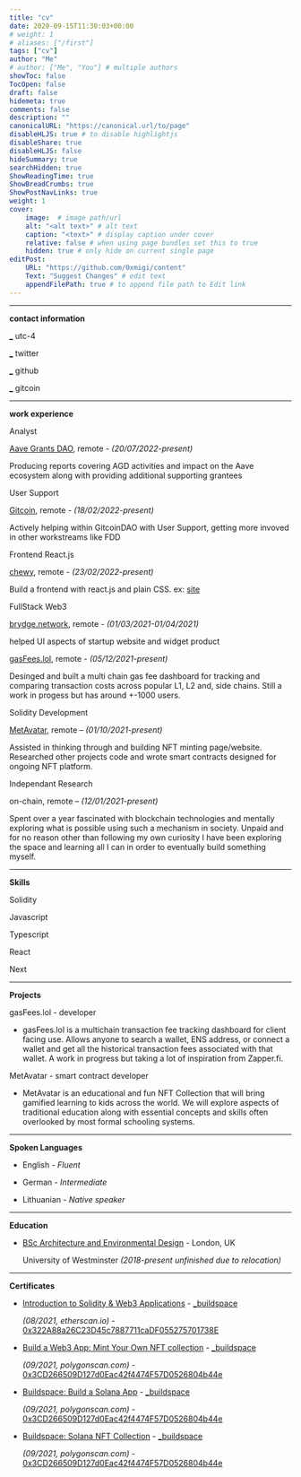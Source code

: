 ```yaml
---
title: "cv"
date: 2020-09-15T11:30:03+00:00
# weight: 1
# aliases: ["/first"]
tags: ["cv"]
author: "Me"
# author: ["Me", "You"] # multiple authors
showToc: false
TocOpen: false
draft: false
hidemeta: true
comments: false
description: ""
canonicalURL: "https://canonical.url/to/page"
disableHLJS: true # to disable highlightjs
disableShare: true
disableHLJS: false
hideSummary: true
searchHidden: true
ShowReadingTime: true
ShowBreadCrumbs: true
ShowPostNavLinks: true
weight: 1
cover:
    image:  # image path/url
    alt: "<alt text>" # alt text
    caption: "<text>" # display caption under cover
    relative: false # when using page bundles set this to true
    hidden: true # only hide on current single page
editPost:
    URL: "https://github.com/0xmigi/content"
    Text: "Suggest Changes" # edit text
    appendFilePath: true # to append file path to Edit link
---
```





***

**contact information**

[_](https://www.google.com/maps/place/Brooklyn,+NY,+USA/@40.6453531,-74.0150367,12z/data=!3m1!4b1!4m5!3m4!1s0x89c24416947c2109:0x82765c7404007886!8m2!3d40.6781784!4d-73.9441579) utc-4

[_](https://twitter.com/0xmigi) twitter

[_](https://github.com/0xmigi) github

[_](https://gitcoin.co/0xmigi)  gitcoin
***

**work experience**

Analyst 

[Aave Grants DAO](https://aavegrants.org/), remote - *(20/07/2022-present)*

Producing reports covering AGD activities and impact on the Aave ecosystem along with providing additional supporting grantees

User Support 

[Gitcoin](https://gitcoin.co/), remote - *(18/02/2022-present)*

Actively helping within GitcoinDAO with User Support, getting more invoved in other workstreams like FDD


Frontend React.js  

[chewy](https://cwy.money/), remote - *(23/02/2022-present)*

Build a frontend with react.js and plain CSS. ex: [site](https://still-brook-8232.on.fleek.co/)


FullStack Web3

[brydge.network](https://brydge.network/), remote - *(01/03/2021-01/04/2021)*

helped UI aspects of startup website and widget product


[gasFees.lol](https://gasfees.lol/), remote - *(05/12/2021-present)*

Desinged and built a multi chain gas fee dashboard for tracking and comparing transaction costs across popular L1, L2 and, side chains. Still a work in progess but has around +-1000 users.


Solidity Development

[MetAvatar](https://metavatar.digital/), remote – *(01/10/2021-present)*

Assisted in thinking through and building NFT minting page/website. Researched other projects code and wrote smart contracts designed for ongoing NFT platform.


Independant Research

on-chain, remote – *(12/01/2021-present)*

Spent over a year fascinated with blockchain technologies and mentally exploring what is possible using such a mechanism in society. Unpaid and for no reason other than following my own curiosity I have been exploring the space and learning all I can in order to eventually build something myself.

***
**Skills**


Solidity 

Javascript 

Typescript 

React 

Next 

***
**Projects**

gasFees.lol - developer

* gasFees.lol is a multichain transaction fee tracking dashboard for client facing use. Allows anyone to search a wallet, ENS address, or connect a wallet and get all the historical transaction fees associated with that wallet. A work in progress but taking a lot of inspiration from Zapper.fi.


MetAvatar - smart contract developer

* MetAvatar is an educational and fun NFT Collection that will bring gamified learning to kids across the world. We will explore aspects of traditional education along with essential concepts and skills often overlooked by most formal schooling systems.




***
**Spoken Languages**


* English - *Fluent*

* German - *Intermediate*

* Lithuanian - *Native speaker*

***
**Education**


* [BSc Architecture and Environmental Design](https://www.westminster.ac.uk/architecture-interiors-and-urban-design-courses/2022-23/september/full-time/architecture-and-environmental-design-bsc-honours) - London, UK

   University of Westminster *(2018-present unfinished due to relocation)*

***
**Certificates**


- [Introduction to Solidity & Web3 Applications](https://opensea.io/assets/matic/0x3cd266509d127d0eac42f4474f57d0526804b44e/858) - [_buildspace](https://buildspace.so/)

   *(08/2021, etherscan.io)* - [0x322A88a26C23D45c7887711caDF055275701738E](https://etherscan.io/address/0x322a88a26c23d45c7887711cadf055275701738e)


- [Build a Web3 App: Mint Your Own NFT collection](https://opensea.io/assets/matic/0x3cd266509d127d0eac42f4474f57d0526804b44e/755) - [_buildspace](https://buildspace.so/)

  *(09/2021, polygonscan.com)* - [0x3CD266509D127d0Eac42f4474F57D0526804b44e](https://polygonscan.com/address/0x3cd266509d127d0eac42f4474f57d0526804b44e) 


- [Buildspace: Build a Solana App](https://opensea.io/assets/matic/0x3cd266509d127d0eac42f4474f57d0526804b44e/3093) - [_buildspace](https://buildspace.so/)

  *(09/2021, polygonscan.com)* - [0x3CD266509D127d0Eac42f4474F57D0526804b44e](https://polygonscan.com/address/0x3cd266509d127d0eac42f4474f57d0526804b44e)


- [Buildspace: Solana NFT Collection](https://opensea.io/assets/matic/0x3cd266509d127d0eac42f4474f57d0526804b44e/5264) - [_buildspace](https://buildspace.so/)

  *(09/2021, polygonscan.com)* - [0x3CD266509D127d0Eac42f4474F57D0526804b44e](https://polygonscan.com/address/0x3cd266509d127d0eac42f4474f57d0526804b44e) 

  